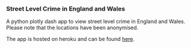 ### Street Level Crime in England and Wales

A python plotly dash app to view street level crime in England and Wales. Please note that the locations have been anonymised.

The app is hosted on heroku and can be found [here](https://street-level-crime-dash.herokuapp.com/).
